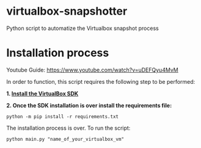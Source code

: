 # virtualbox-snapshotter
Python script to automatize the Virtualbox snapshot process

# Installation process
Youtube Guide: https://www.youtube.com/watch?v=uDEFQyu4MvM
 
In order to function, this script requires the following step to be performed:

**1. [Install the VirtualBox SDK](VirtualBox-SDK/README.md)** 


**2. Once the SDK installation is over install the requirements file:**
```
python -m pip install -r requirements.txt
```

The installation process is over. To run the script:
```
python main.py "name_of_your_virtualbox_vm"
```
